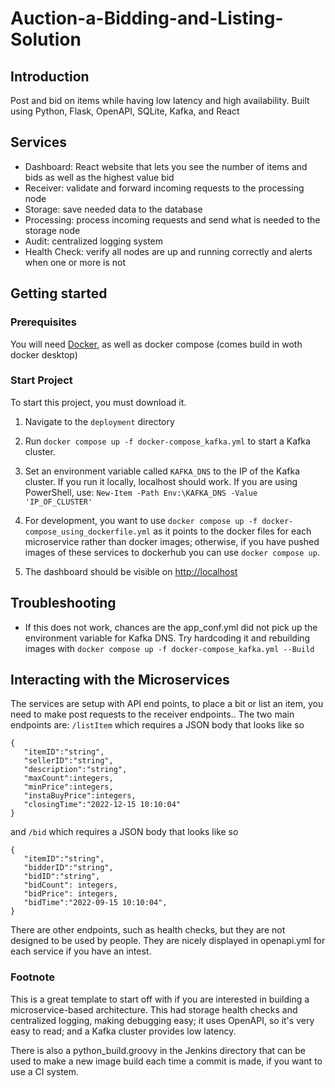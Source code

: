 # Auction-a-Bidding-and-Listing-Solution


## Introduction
Post and bid on items while having low latency and high availability. Built using Python, Flask, OpenAPI, SQLite, Kafka, and React

## Services
- Dashboard: React website that lets you see the number of items and bids as well as the highest value bid
- Receiver: validate and forward incoming requests to the processing node
- Storage: save needed data to the database
- Processing: process incoming requests and send what is needed to the storage node
- Audit: centralized logging system
- Health Check: verify all nodes are up and running correctly and alerts when one or more is not
## Getting started 
### Prerequisites
You will need [Docker](https://docs.docker.com/desktop/install/windows-install/), as well as docker compose (comes build in woth docker desktop)
### Start Project
To start this project, you must download it.
1. Navigate to the `deployment` directory

2. Run `docker compose up -f docker-compose_kafka.yml` to start a Kafka cluster.

3. Set an environment variable called `KAFKA_DNS` to the IP of the Kafka cluster. If you run it locally, localhost should work. If you are using PowerShell, use: `New-Item -Path Env:\KAFKA_DNS -Value 'IP_OF_CLUSTER'`

4. For development, you want to use `docker compose up -f docker-compose_using_dockerfile.yml` as it points to the docker files for each microservice rather than docker images; otherwise, if you have pushed images of these services to dockerhub you can use `docker compose up`.

5. The dashboard should be visible on [http://localhost](http://localhost)

## Troubleshooting
- If this does not work, chances are the app_conf.yml did not pick up the environment variable for Kafka DNS. Try hardcoding it and rebuilding images with `docker compose up -f docker-compose_kafka.yml --Build`

## Interacting with the Microservices
The services are setup with API end points, to place a bit or list an item, you need to make post requests to the receiver endpoints.. The two main endpoints are:
`/listItem` which requires a JSON body that looks like so
```
{
   "itemID":"string",
   "sellerID":"string",
   "description":"string",
   "maxCount":integers,
   "minPrice":integers,
   "instaBuyPrice":integers,
   "closingTime":"2022-12-15 10:10:04"
}
```
and `/bid` which requires a JSON body that looks like so
```
{
   "itemID":"string",
   "bidderID":"string",
   "bidID":"string",
   "bidCount": integers,
   "bidPrice": integers,
   "bidTime":"2022-09-15 10:10:04",
}
```

There are other endpoints, such as health checks, but they are not designed to be used by people. They are nicely displayed in openapi.yml for each service if you have an intest.

### Footnote
This is a great template to start off with if you are interested in building a microservice-based architecture. This had storage health checks and centralized logging, making debugging easy; it uses OpenAPI, so it's very easy to read; and a Kafka cluster provides low latency.

There is also a python_build.groovy in the Jenkins directory that can be used to make a new image build each time a commit is made, if you want to use a CI system.
